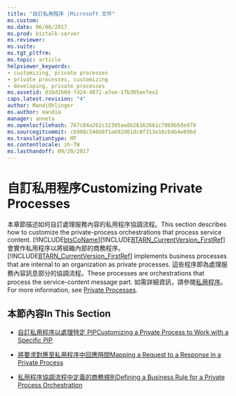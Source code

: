 ```yaml
---
title: "自訂私用程序 |Microsoft 文件"
ms.custom: 
ms.date: 06/08/2017
ms.prod: biztalk-server
ms.reviewer: 
ms.suite: 
ms.tgt_pltfrm: 
ms.topic: article
helpviewer_keywords:
- customizing, private processes
- private processes, customizing
- developing, private processes
ms.assetid: 01bd2b0d-fd24-4872-a7ee-17b305ee7ea1
caps.latest.revision: "4"
author: MandiOhlinger
ms.author: mandia
manager: anneta
ms.openlocfilehash: 767c04a262c32305ae8b26162661c7869b58e970
ms.sourcegitcommit: cb908c540d8f1a692d01dc8f313e16cb4b4e696d
ms.translationtype: MT
ms.contentlocale: zh-TW
ms.lasthandoff: 09/20/2017
---
```

# <a name="customizing-private-processes"></a><span data-ttu-id="b1b42-102">自訂私用程序</span><span class="sxs-lookup"><span data-stu-id="b1b42-102">Customizing Private Processes</span></span>
<span data-ttu-id="b1b42-103">本章節描述如何自訂處理服務內容的私用程序協調流程。</span><span class="sxs-lookup"><span data-stu-id="b1b42-103">This section describes how to customize the private-process orchestrations that process service content.</span></span> [!INCLUDE[btsCoName](../../includes/btsconame-md.md)]<span data-ttu-id="b1b42-104">[!INCLUDE[BTARN_CurrentVersion_FirstRef](../../includes/btarn-currentversion-firstref-md.md)]會實作私用程序以將組織內部的商務程序。</span><span class="sxs-lookup"><span data-stu-id="b1b42-104">[!INCLUDE[BTARN_CurrentVersion_FirstRef](../../includes/btarn-currentversion-firstref-md.md)] implements business processes that are internal to an organization as private processes.</span></span> <span data-ttu-id="b1b42-105">這些程序即為處理服務內容訊息部分的協調流程。</span><span class="sxs-lookup"><span data-stu-id="b1b42-105">These processes are orchestrations that process the service-content message part.</span></span> <span data-ttu-id="b1b42-106">如需詳細資訊，請參閱[私用程序](../../adapters-and-accelerators/accelerator-rosettanet/private-processes.md)。</span><span class="sxs-lookup"><span data-stu-id="b1b42-106">For more information, see [Private Processes](../../adapters-and-accelerators/accelerator-rosettanet/private-processes.md).</span></span>  
  
## <a name="in-this-section"></a><span data-ttu-id="b1b42-107">本節內容</span><span class="sxs-lookup"><span data-stu-id="b1b42-107">In This Section</span></span>  
  
-   [<span data-ttu-id="b1b42-108">自訂私用程序以處理特定 PIP</span><span class="sxs-lookup"><span data-stu-id="b1b42-108">Customizing a Private Process to Work with a Specific PIP</span></span>](../../adapters-and-accelerators/accelerator-rosettanet/customizing-a-private-process-to-work-with-a-specific-pip.md)  
  
-   [<span data-ttu-id="b1b42-109">將要求對應至私用程序中回應時間</span><span class="sxs-lookup"><span data-stu-id="b1b42-109">Mapping a Request to a Response in a Private Process</span></span>](../../adapters-and-accelerators/accelerator-rosettanet/mapping-a-request-to-a-response-in-a-private-process.md)  
  
-   [<span data-ttu-id="b1b42-110">私用程序協調流程中定義的商務規則</span><span class="sxs-lookup"><span data-stu-id="b1b42-110">Defining a Business Rule for a Private Process Orchestration</span></span>](../../adapters-and-accelerators/accelerator-rosettanet/defining-a-business-rule-for-a-private-process-orchestration.md)